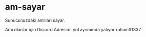 # am-sayar
Sunucunuzdaki amlıları sayar.


Amı olanlar için Discord Adresim:
yol ayrımında yatıyor ruhum#1337
